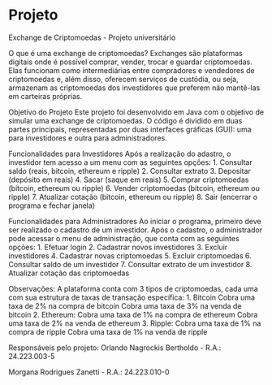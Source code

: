 # Projeto
Exchange de Criptomoedas - Projeto universitário 

O que é uma exchange de criptomoedas?
  Exchanges são plataformas digitais onde é possível comprar, vender, trocar e guardar criptomoedas. Elas funcionam como intermediárias entre compradores e vendedores de criptomoedas e, além disso, oferecem serviços de custódia, ou seja, armazenam as criptomoedas dos investidores que preferem não mantê-las em carteiras próprias.

Objetivo do Projeto
 Este projeto foi desenvolvido em Java com o objetivo de simular uma exchange de criptomoedas. O código é dividido em duas partes principais, representadas por duas interfaces gráficas (GUI): uma para investidores e outra para administradores.

 Funcionalidades para Investidores
   Após a realização do adastro, o investidor tem acesso a um menu com as seguintes opçôes:
    1. Consultar saldo (reais, bitcoin, ethereum e ripple)
    2. Consultar extrato
    3. Depositar (depósito em reais)
    4. Sacar  (saque em reais)
    5. Comprar criptomoedas  (bitcoin, ethereum ou ripple)
    6. Vender criptomoedas  (bitcoin, ethereum ou ripple)
    7. Atualizar cotação  (bitcoin, ethereum ou ripple)
    8. Sair (encerrar o programa e fechar janela)

Funcionalidades para Administradores
  Ao iniciar o programa, primeiro deve ser realizado o cadastro de um investidor. Após o cadastro, o administrador pode acessar o menu de administração, que conta com as seguintes opções:
    1. Efetuar login
    2. Cadastrar novos investidores
    3. Excluir investidores
    4. Cadastrar novas criptomoedas
    5. Excluir criptomoedas
    6. Consultar saldo de um investidor
    7. Consultar extrato de um investidor
    8. Atualizar cotação das criptomoedas

Observações:
  A plataforma conta com 3 tipos de criptomoedas, cada uma com sua estrutura de taxas de transação específica:
    1. Bitcoin
        Cobra uma taxa de 2% na compra de bitcoin
        Cobra uma taxa de 3% na venda de bitcoin
    2. Ethereum:
        Cobra uma taxa de 1% na compra de ethereum
        Cobra uma taxa de 2% na venda de ethereum
    3. Ripple:
        Cobra uma taxa de 1% na compra de ripple
        Cobra uma taxa de 1% na venda de ripple

Responsáveis pelo projeto:
  Orlando Nagrockis Bertholdo - R.A.:  24.223.003-5
  
  Morgana Rodrigues Zanetti   - R.A.:  24.223.010-0
